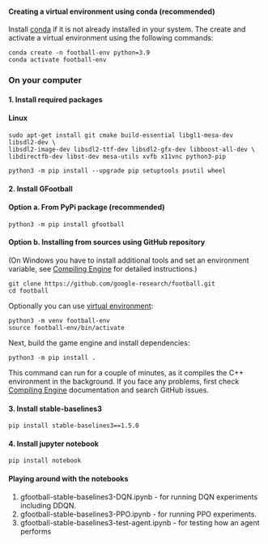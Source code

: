 #### Creating a virtual environment using conda (recommended)
Install [conda](https://docs.conda.io/projects/conda/en/latest/user-guide/install/linux.html) if it is not already installed in your system. The create and activate a virtual environment using the following commands:
```shell
conda create -n football-env python=3.9
conda activate football-env
```
### On your computer

#### 1. Install required packages
#### Linux
```shell
sudo apt-get install git cmake build-essential libgl1-mesa-dev libsdl2-dev \
libsdl2-image-dev libsdl2-ttf-dev libsdl2-gfx-dev libboost-all-dev \
libdirectfb-dev libst-dev mesa-utils xvfb x11vnc python3-pip

python3 -m pip install --upgrade pip setuptools psutil wheel
```

#### 2. Install GFootball
#### Option a. From PyPi package (recommended)
```shell
python3 -m pip install gfootball
```

#### Option b. Installing from sources using GitHub repository 
(On Windows you have to install additional tools and set an environment variable, see 
[Compiling Engine](gfootball/doc/compile_engine.md#windows) for detailed instructions.)

```shell
git clone https://github.com/google-research/football.git
cd football
```

Optionally you can use [virtual environment](https://docs.python.org/3/tutorial/venv.html):

```shell
python3 -m venv football-env
source football-env/bin/activate
```

Next, build the game engine and install dependencies:

```shell
python3 -m pip install .
```
This command can run for a couple of minutes, as it compiles the C++ environment in the background.
If you face any problems, first check [Compiling Engine](gfootball/doc/compile_engine.md) documentation and search GitHub issues.

#### 3. Install stable-baselines3
```shell
pip install stable-baselines3==1.5.0
```

#### 4. Install jupyter notebook 
```shell
pip install notebook
```

#### Playing around with the notebooks
1. gfootball-stable-baselines3-DQN.ipynb - for running DQN experiments including DDQN.
2. gfootball-stable-baselines3-PPO.ipynb - for running PPO experiments.
3. gfootball-stable-baselines3-test-agent.ipynb - for testing how an agent performs
